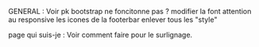 GENERAL :
    Voir pk bootstrap ne foncitonne pas ?
    modifier la font
    attention au responsive
    les icones de la footerbar
    enlever tous les "style"

page qui suis-je :
    Voir comment faire pour le surlignage.
